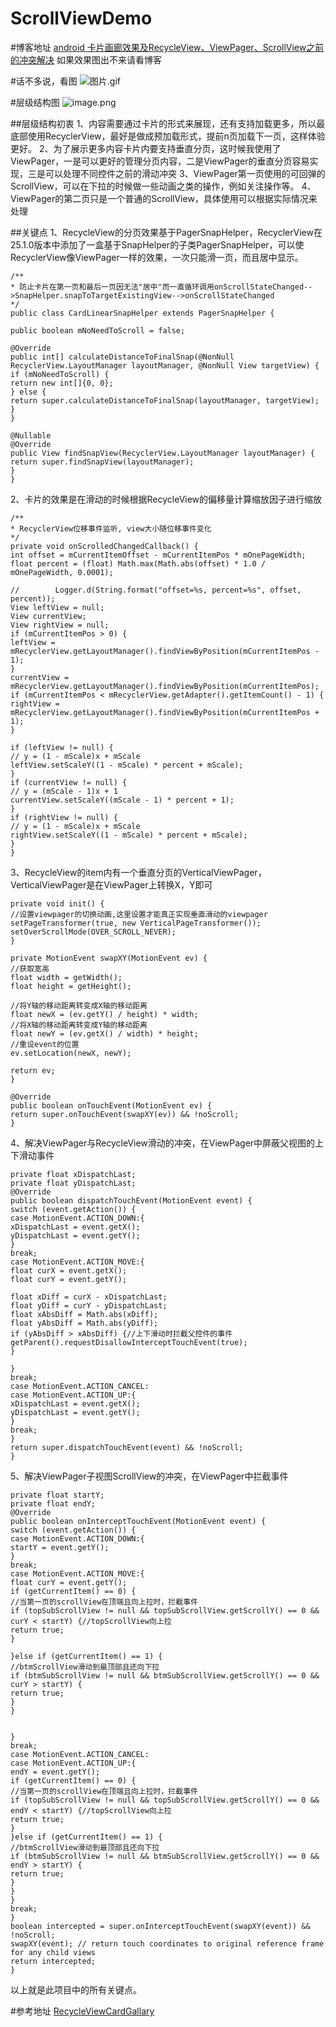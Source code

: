# ScrollViewDemo
#博客地址 
[android 卡片画廊效果及RecycleView、ViewPager、ScrollView之前的冲突解决](https://www.jianshu.com/p/71f7cda65ec9) 如果效果图出不来请看博客

#话不多说，看图
![图片.gif](https://upload-images.jianshu.io/upload_images/12113295-7e03a540e5b1ea7b.gif?imageMogr2/auto-orient/strip)

#层级结构图
![image.png](https://upload-images.jianshu.io/upload_images/12113295-8250909f82ebd47f.png?imageMogr2/auto-orient/strip%7CimageView2/2/w/1240)

##层级结构初衷
1、内容需要通过卡片的形式来展现，还有支持加载更多，所以最底部使用RecyclerView，最好是做成预加载形式，提前n页加载下一页，这样体验更好。
2、为了展示更多内容卡片内要支持垂直分页，这时候我使用了ViewPager，一是可以更好的管理分页内容，二是ViewPager的垂直分页容易实现，三是可以处理不同控件之前的滑动冲突
3、ViewPager第一页使用的可回弹的ScrollView，可以在下拉的时候做一些动画之类的操作，例如关注操作等。
4、ViewPager的第二页只是一个普通的ScrollView，具体使用可以根据实际情况来处理


##关键点
1、RecycleView的分页效果基于PagerSnapHelper，RecyclerView在25.1.0版本中添加了一盒基于SnapHelper的子类PagerSnapHelper，可以使RecyclerView像ViewPager一样的效果，一次只能滑一页，而且居中显示。
```
/**
* 防止卡片在第一页和最后一页因无法"居中"而一直循环调用onScrollStateChanged-->SnapHelper.snapToTargetExistingView-->onScrollStateChanged
*/
public class CardLinearSnapHelper extends PagerSnapHelper {

public boolean mNoNeedToScroll = false;

@Override
public int[] calculateDistanceToFinalSnap(@NonNull RecyclerView.LayoutManager layoutManager, @NonNull View targetView) {
if (mNoNeedToScroll) {
return new int[]{0, 0};
} else {
return super.calculateDistanceToFinalSnap(layoutManager, targetView);
}
}

@Nullable
@Override
public View findSnapView(RecyclerView.LayoutManager layoutManager) {
return super.findSnapView(layoutManager);
}
}
```
2、卡片的效果是在滑动的时候根据RecycleView的偏移量计算缩放因子进行缩放
```
/**
* RecyclerView位移事件监听, view大小随位移事件变化
*/
private void onScrolledChangedCallback() {
int offset = mCurrentItemOffset - mCurrentItemPos * mOnePageWidth;
float percent = (float) Math.max(Math.abs(offset) * 1.0 / mOnePageWidth, 0.0001);

//        Logger.d(String.format("offset=%s, percent=%s", offset, percent));
View leftView = null;
View currentView;
View rightView = null;
if (mCurrentItemPos > 0) {
leftView = mRecyclerView.getLayoutManager().findViewByPosition(mCurrentItemPos - 1);
}
currentView = mRecyclerView.getLayoutManager().findViewByPosition(mCurrentItemPos);
if (mCurrentItemPos < mRecyclerView.getAdapter().getItemCount() - 1) {
rightView = mRecyclerView.getLayoutManager().findViewByPosition(mCurrentItemPos + 1);
}

if (leftView != null) {
// y = (1 - mScale)x + mScale
leftView.setScaleY((1 - mScale) * percent + mScale);
}
if (currentView != null) {
// y = (mScale - 1)x + 1
currentView.setScaleY((mScale - 1) * percent + 1);
}
if (rightView != null) {
// y = (1 - mScale)x + mScale
rightView.setScaleY((1 - mScale) * percent + mScale);
}
}
```
3、RecycleView的item内有一个垂直分页的VerticalViewPager，VerticalViewPager是在ViewPager上转换X，Y即可
```
private void init() {
//设置viewpager的切换动画,这里设置才能真正实现垂直滑动的viewpager
setPageTransformer(true, new VerticalPageTransformer());
setOverScrollMode(OVER_SCROLL_NEVER);
}

private MotionEvent swapXY(MotionEvent ev) {
//获取宽高
float width = getWidth();
float height = getHeight();

//将Y轴的移动距离转变成X轴的移动距离
float newX = (ev.getY() / height) * width;
//将X轴的移动距离转变成Y轴的移动距离
float newY = (ev.getX() / width) * height;
//重设event的位置
ev.setLocation(newX, newY);

return ev;
}

@Override
public boolean onTouchEvent(MotionEvent ev) {
return super.onTouchEvent(swapXY(ev)) && !noScroll;
}
```
4、解决ViewPager与RecycleView滑动的冲突，在ViewPager中屏蔽父视图的上下滑动事件
```
private float xDispatchLast;
private float yDispatchLast;
@Override
public boolean dispatchTouchEvent(MotionEvent event) {
switch (event.getAction()) {
case MotionEvent.ACTION_DOWN:{
xDispatchLast = event.getX();
yDispatchLast = event.getY();
}
break;
case MotionEvent.ACTION_MOVE:{
float curX = event.getX();
float curY = event.getY();

float xDiff = curX - xDispatchLast;
float yDiff = curY - yDispatchLast;
float xAbsDiff = Math.abs(xDiff);
float yAbsDiff = Math.abs(yDiff);
if (yAbsDiff > xAbsDiff) {//上下滑动时拦截父控件的事件
getParent().requestDisallowInterceptTouchEvent(true);
}

}
break;
case MotionEvent.ACTION_CANCEL:
case MotionEvent.ACTION_UP:{
xDispatchLast = event.getX();
yDispatchLast = event.getY();
}
break;
}
return super.dispatchTouchEvent(event) && !noScroll;
}
```
5、解决ViewPager子视图ScrollView的冲突，在ViewPager中拦截事件
```
private float startY;
private float endY;
@Override
public boolean onInterceptTouchEvent(MotionEvent event) {
switch (event.getAction()) {
case MotionEvent.ACTION_DOWN:{
startY = event.getY();
}
break;
case MotionEvent.ACTION_MOVE:{
float curY = event.getY();
if (getCurrentItem() == 0) {
//当第一页的scrollView在顶端且向上拉时，拦截事件
if (topSubScrollView != null && topSubScrollView.getScrollY() == 0 && curY < startY) {//topScrollView向上拉
return true;
}

}else if (getCurrentItem() == 1) {
//btmScrollView滑动到最顶部且还向下拉
if (btmSubScrollView != null && btmSubScrollView.getScrollY() == 0 && curY > startY) {
return true;
}
}


}
break;
case MotionEvent.ACTION_CANCEL:
case MotionEvent.ACTION_UP:{
endY = event.getY();
if (getCurrentItem() == 0) {
//当第一页的scrollView在顶端且向上拉时，拦截事件
if (topSubScrollView != null && topSubScrollView.getScrollY() == 0 && endY < startY) {//topScrollView向上拉
return true;
}
}else if (getCurrentItem() == 1) {
//btmScrollView滑动到最顶部且还向下拉
if (btmSubScrollView != null && btmSubScrollView.getScrollY() == 0 && endY > startY) {
return true;
}
}
}
break;
}
boolean intercepted = super.onInterceptTouchEvent(swapXY(event)) && !noScroll;
swapXY(event); // return touch coordinates to original reference frame for any child views
return intercepted;
}
```
以上就是此项目中的所有关键点。

#参考地址
[RecycleViewCardGallary](https://p.codekk.com/detail/5a1f994bfd1c9b26e2fca12a)


